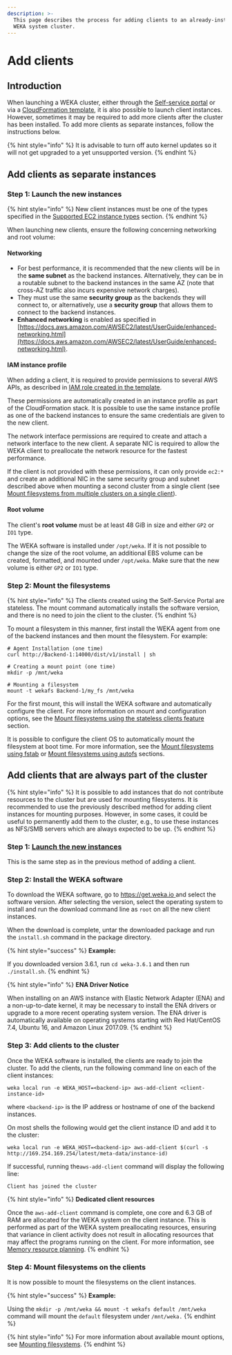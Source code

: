 ```yaml
---
description: >-
  This page describes the process for adding clients to an already-installed
  WEKA system cluster.
---
```


# Add clients

## Introduction

When launching a WEKA cluster, either through the [Self-service portal](self-service-portal.md) or via a [CloudFormation template](cloudformation.md), it is also possible to launch client instances. However, sometimes it may be required to add more clients after the cluster has been installed. To add more clients as separate instances, follow the instructions below.

{% hint style="info" %}
It is advisable to turn off auto kernel updates so it will not get upgraded to a yet unsupported version.
{% endhint %}

## Add clients as separate instances

### Step 1: Launch the new instances <a href="#step-1-launch-new-instances" id="step-1-launch-new-instances"></a>

{% hint style="info" %}
New client instances must be one of the types specified in the [Supported EC2 instance types](supported-ec2-instance-types.md) section.
{% endhint %}

When launching new clients, ensure the following concerning networking and root volume:

#### **Networking**

* For best performance, it is recommended that the new clients will be in the **same subnet** as the backend instances. Alternatively, they can be in a routable subnet to the backend instances in the same AZ (note that cross-AZ traffic also incurs expensive network charges).&#x20;
* They must use the same **security group** as the backends they will connect to, or alternatively, use a **security group** that allows them to connect to the backend instances.
* **Enhanced networking** is enabled as specified in [https://docs.aws.amazon.com/AWSEC2/latest/UserGuide/enhanced-networking.html](https://docs.aws.amazon.com/AWSEC2/latest/UserGuide/enhanced-networking.html).

#### IAM instance profile

When adding a client, it is required to provide permissions to several AWS APIs, as described in [IAM role created in the template](cloudformation.md#iam-role-created-in-the-template).

These permissions are automatically created in an instance profile as part of the CloudFormation stack. It is possible to use the same instance profile as one of the backend instances to ensure the same credentials are given to the new client.

The network interface permissions are required to create and attach a network interface to the new client. A separate NIC is required to allow the WEKA client to preallocate the network resource for the fastest performance.

If the client is not provided with these permissions, it can only provide `ec2:*` and create an additional NIC in the same security group and subnet described above when mounting a second cluster from a single client (see [Mount filesystems from multiple clusters on a single client](../../../fs/mounting-filesystems/mount-filesystems-from-multiple-clusters-on-a-single-client.md)).

#### Root volume

The client's **root volume** must be at least 48 GiB in size and either `GP2` or `IO1` type.

The WEKA software is installed under `/opt/weka`. If it is not possible to change the size of the root volume, an additional EBS volume can be created, formatted, and mounted under `/opt/weka`. Make sure that the new volume is either `GP2` or `IO1` type.

### Step 2: Mount the filesystems

{% hint style="info" %}
The clients created using the Self-Service Portal are stateless. The mount command automatically installs the software version, and there is no need to join the client to the cluster.
{% endhint %}

To mount a filesystem in this manner, first install the WEKA agent from one of the backend instances and then mount the filesystem. For example:

```
# Agent Installation (one time)
curl http://Backend-1:14000/dist/v1/install | sh

# Creating a mount point (one time)
mkdir -p /mnt/weka

# Mounting a filesystem
mount -t wekafs Backend-1/my_fs /mnt/weka
```

For the first mount, this will install the WEKA software and automatically configure the client. For more information on mount and configuration options, see the [Mount filesystems using the stateless clients feature](../../../fs/mounting-filesystems/#mounting-filesystems-using-stateless-clients) section.

It is possible to configure the client OS to automatically mount the filesystem at boot time. For more information, see the [Mount filesystems using fstab](../../../fs/mounting-filesystems/#mounting-filesystems-using-fstab) or [Mount filesystems using autofs](../../../fs/mounting-filesystems/#mounting-filesystems-using-autofs) sections.

## Add clients that are always part of the cluster

{% hint style="info" %}
It is possible to add instances that do not contribute resources to the cluster but are used for mounting filesystems. It is recommended to use the previously described method for adding client instances for mounting purposes. However, in some cases, it could be useful to permanently add them to the cluster, e.g., to use these instances as NFS/SMB servers which are always expected to be up.
{% endhint %}

### Step 1: [Launch the new instances](adding-clients.md#step-1-launch-new-instances)

This is the same step as in the previous method of adding a client.

### Step 2: Install the WEKA software <a href="#step-2-install-wekaio-software" id="step-2-install-wekaio-software"></a>

To download the WEKA software, go to [https://get.weka.io ](https://get.weka.io/) and select the software version. After selecting the version, select the operating system to install and run the download command line as `root` on all the new client instances.

When the download is complete, untar the downloaded package and run the `install.sh` command in the package directory.

{% hint style="success" %}
**Example:**

If you downloaded version 3.6.1, run `cd weka-3.6.1` and then run `./install.sh`.
{% endhint %}

{% hint style="info" %}
**ENA Driver Notice**

When installing on an AWS instance with Elastic Network Adapter (ENA) and a non-up-to-date kernel, it may be necessary to install the ENA drivers or upgrade to a more recent operating system version. The ENA driver is automatically available on operating systems starting with Red Hat/CentOS 7.4, Ubuntu 16, and Amazon Linux 2017.09.
{% endhint %}

### Step 3: Add clients to the cluster <a href="#step-3-add-clients-to-cluster" id="step-3-add-clients-to-cluster"></a>

Once the WEKA software is installed, the clients are ready to join the cluster. To add the clients, run the following command line on each of the client instances:

```
weka local run -e WEKA_HOST=<backend-ip> aws-add-client <client-instance-id>

```

where `<backend-ip>` is the IP address or hostname of one of the backend instances.

On most shells the following would get the client instance ID and add it to the cluster:

```
weka local run -e WEKA_HOST=<backend-ip> aws-add-client $(curl -s http://169.254.169.254/latest/meta-data/instance-id)

```

If successful, running the`aws-add-client` command will display the following line:

```
Client has joined the cluster

```

{% hint style="info" %}
**Dedicated client resources**

Once the `aws-add-client` command is complete, one core and 6.3 GB of RAM are allocated for the WEKA system on the client instance. This is performed as part of the WEKA system preallocating resources, ensuring that variance in client activity does not result in allocating resources that may affect the programs running on the client. For more information, see [Memory resource planning](../../bare-metal/planning-a-weka-system-installation.md#memory-resource-planning).
{% endhint %}

### Step 4: Mount filesystems on the clients <a href="#step-4-mount-filesystem-on-clients" id="step-4-mount-filesystem-on-clients"></a>

It is now possible to mount the filesystems on the client instances.

{% hint style="success" %}
**Example:**

Using the `mkdir -p /mnt/weka && mount -t wekafs default /mnt/weka` command will mount the `default` filesystem under `/mnt/weka.`
{% endhint %}

{% hint style="info" %}
For more information about available mount options, see [Mounting filesystems](../../../fs/mounting-filesystems/).
{% endhint %}
